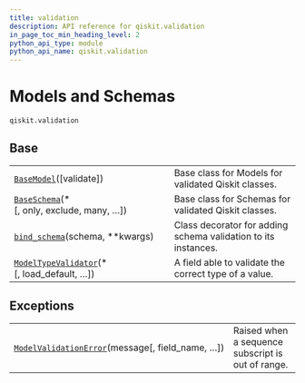 ```yaml
---
title: validation
description: API reference for qiskit.validation
in_page_toc_min_heading_level: 2
python_api_type: module
python_api_name: qiskit.validation
---
```


<span id="module-qiskit.validation" />

<span id="qiskit-validation" />

# Models and Schemas

<span id="module-qiskit.validation" />

`qiskit.validation`

## Base

|                                                                                                                              |                                                                |
| ---------------------------------------------------------------------------------------------------------------------------- | -------------------------------------------------------------- |
| [`BaseModel`](qiskit.validation.BaseModel "qiskit.validation.BaseModel")(\[validate])                                        | Base class for Models for validated Qiskit classes.            |
| [`BaseSchema`](qiskit.validation.BaseSchema "qiskit.validation.BaseSchema")(\*\[, only, exclude, many, …])                   | Base class for Schemas for validated Qiskit classes.           |
| [`bind_schema`](qiskit.validation.bind_schema "qiskit.validation.bind_schema")(schema, \*\*kwargs)                           | Class decorator for adding schema validation to its instances. |
| [`ModelTypeValidator`](qiskit.validation.ModelTypeValidator "qiskit.validation.ModelTypeValidator")(\*\[, load\_default, …]) | A field able to validate the correct type of a value.          |

## Exceptions

|                                                                                                                                       |                                                   |
| ------------------------------------------------------------------------------------------------------------------------------------- | ------------------------------------------------- |
| [`ModelValidationError`](qiskit.validation.ModelValidationError "qiskit.validation.ModelValidationError")(message\[, field\_name, …]) | Raised when a sequence subscript is out of range. |

